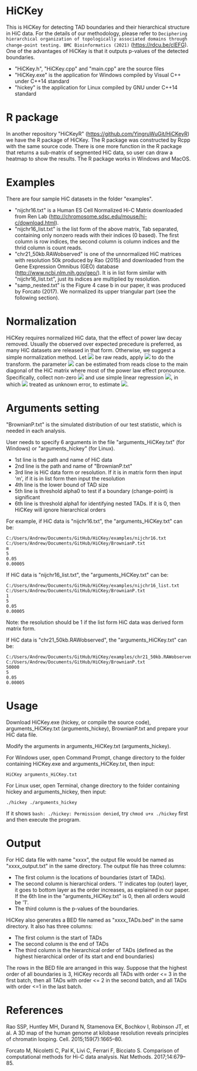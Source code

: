 # HiCKey

This is HiCKey for detecting TAD boundaries and their hierarchical structure in HiC data. For the details of our methodology, please refer to `Deciphering hierarchical organization of topologically associated domains through change-point testing. BMC Bioinformatics (2021)` (https://rdcu.be/clEFG). One of the advantages of HiCKey is that it outputs p-values of the detected boundaries.

- "HiCKey.h", "HiCKey.cpp" and "main.cpp" are the source files
- "HiCKey.exe" is the application for Windows compiled by Visual C++ under C++14 standard
- "hickey" is the application for Linux compiled by GNU under C++14 standard

# R package

In another repository "HiCKeyR" (https://github.com/YingruWuGit/HiCKeyR) we have the R package of HiCKey. The R package was constructed by Rcpp with the same source code. There is one more function in the R package that returns a sub-matrix of segmented HiC data, so user can draw a heatmap to show the results. The R package works in Windows and MacOS.

# Examples

There are four sample HiC datasets in the folder "examples".

- "nijchr16.txt" is a Human ES Cell Normalized Hi-C Matrix downloaded from Ren Lab (http://chromosome.sdsc.edu/mouse/hi-c/download.html).
- "nijchr16_list.txt" is the list form of the above matrix, Tab separated, containing only nonzero reads with their indices (0 based). The first column is row indices, the second column is column indices and the thrid column is count reads.
- "chr21_50kb.RAWobserved" is one of the unnormalized HiC matrices with resolution 50k produced by Rao (2015) and downloaded from the Gene Expression Omnibus (GEO) database (http://www.ncbi.nlm.nih.gov/geo/). It is in list form similar with "nijchr16_list.txt", just its indices are multiplied by resolution.
- "samp_nested.txt" is the Figure 4 case b in our paper, it was produced by Forcato (2017). We normalized its upper triangular part (see the following section).

# Normalization

HiCKey requires normalized HiC data, that the effect of power law decay removed. Usually the observed over expected precedure is preferred, as many HiC datasets are released in that form. Otherwise, we suggest a simple normalization method. Let <img src="https://render.githubusercontent.com/render/math?math=y_{ij}"> be raw reads, apply <img src="https://render.githubusercontent.com/render/math?math=x_{ij}=y_{ij}/(|i-j|^a)"> to do the transform. the parameter <img src="https://render.githubusercontent.com/render/math?math=a"> can be estimated from reads close to the main diagonal of the HiC matrix where most of the power law effect pronounce. Specifically, collect non-zero <img src="https://render.githubusercontent.com/render/math?math=y_{ij}"> and use simple linear regression <img src="https://render.githubusercontent.com/render/math?math=a*log|i-j|\!%2B\!log(x_{ij})=log(y_{ij})">, in which <img src="https://render.githubusercontent.com/render/math?math=x_{ij}"> treated as unknown error, to estimate <img src="https://render.githubusercontent.com/render/math?math=a">.

# Arguments setting

"BrownianP.txt" is the simulated distribution of our test statistic, which is needed in each analysis.

User needs to specify 6 arguments in the file "arguments_HiCKey.txt" (for Windows) or "arguments_hickey" (for Linux).

- 1st line is the path and name of HiC data
- 2nd line is the path and name of "BrownianP.txt"
- 3rd line is HiC data form or resolution. If it is in matrix form then input 'm', if it is in list form then input the resolution
- 4th line is the lower bound of TAD size
- 5th line is threshold alpha0 to test if a boundary (change-point) is significant
- 6th line is threshold alpha1 for identifying nested TADs. If it is 0, then HiCKey will ignore hierarchical orders

For example, if HiC data is "nijchr16.txt", the "arguments_HiCKey.txt" can be:
```
C:/Users/Andrew/Documents/GitHub/HiCKey/examples/nijchr16.txt
C:/Users/Andrew/Documents/GitHub/HiCKey/BrownianP.txt
m
5
0.05
0.00005
```
If HiC data is "nijchr16_list.txt", the "arguments_HiCKey.txt" can be:
```
C:/Users/Andrew/Documents/GitHub/HiCKey/examples/nijchr16_list.txt
C:/Users/Andrew/Documents/GitHub/HiCKey/BrownianP.txt
1
5
0.05
0.00005
```
Note: the resolution should be 1 if the list form HiC data was derived form matrix form.

If HiC data is "chr21_50kb.RAWobserved", the "arguments_HiCKey.txt" can be:
```
C:/Users/Andrew/Documents/GitHub/HiCKey/examples/chr21_50kb.RAWobserved
C:/Users/Andrew/Documents/GitHub/HiCKey/BrownianP.txt
50000
5
0.05
0.00005
```

# Usage

Download HiCKey.exe (hickey, or compile the source code), arguments_HiCKey.txt (arguments_hickey), BrownianP.txt and prepare your HiC data file.

Modify the arguments in arguments_HiCKey.txt (arguments_hickey).

For Windows user, open Command Prompt, change directory to the folder containing HiCKey.exe and arguments_HiCKey.txt, then input:
```
HiCKey arguments_HiCKey.txt
```
For Linux user, open Terminal, change directory to the folder containing hickey and arguments_hickey, then input:
```
./hickey ./arguments_hickey
```
If it shows `bash: ./hickey: Permission denied`, try `chmod u+x ./hickey` first and then execute the program.

# Output

For HiC data file with name "xxxx", the output file would be named as "xxxx_output.txt" in the same directory. The output file has three columns:

- The first column is the locations of boundaries (start of TADs).
- The second column is hierarchical orders. '1' indicates top (outer) layer, it goes to bottom layer as the order increases, as explained in our paper. If the 6th line in the "arguments_HiCKey.txt" is 0, then all orders would be '1'.
- The third column is the p-values of the boundaries.

HiCKey also generates a BED file named as "xxxx_TADs.bed" in the same directory. It also has three columns:

- The first column is the start of TADs
- The second column is the end of TADs
- The third column is the hierarchical order of TADs (defined as the highest hierarchical order of its start and end boundaries)

The rows in the BED file are arranged in this way. Suppose that the highest order of all boundaries is 3, HiCKey records all TADs with order <= 3 in the first batch, then all TADs with order <= 2 in the second batch, and all TADs with order <=1 in the last batch.

# References

Rao SSP, Huntley MH, Durand N, Stamenova EK, Bochkov I, Robinson JT, et al. A 3D map of the human genome at kilobase resolution reveals principles of chromatin looping. Cell. 2015;159(7):1665–80.

Forcato M, Nicoletti C, Pal K, Livi C, Ferrari F, Bicciato S. Comparison of computational methods for Hi-C data analysis. Nat Methods. 2017;14:679–85.
